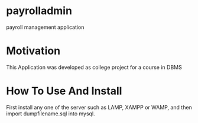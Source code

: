 # payrolladmin
payroll management application

# Motivation
This Application was developed as college project for a course in DBMS

# How To Use And Install
First install any one of the server such as LAMP, XAMPP or WAMP, and then import dumpfilename.sql into mysql.
